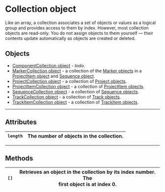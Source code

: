 <a id="collection"></a>

# Collection object

Like an array, a collection associates a set of objects or values as a logical group and provides access to them by index. However, most collection objects are read-only. You do not assign objects to them yourself — their contents update automatically as objects are created or deleted.

## Objects

- [ComponentCollection object](componentcollection.md#componentcollection) - *todo*.
- [MarkerCollection object](markercollection.md#markercollection) - a collection of the [Marker objects](../general/marker.md#marker) in a [ProjectItem object](../item/projectitem.md#projectitem) and [Sequence object](../sequence/sequence.md#sequence).
- [ProjectCollection object](projectcollection.md#projectcollection) - a collection of [Project objects](../general/project.md#project).
- [ProjectItemCollection object](projectitemcollection.md#projectitemcollection) - a collection of [ProjectItem objects](../item/projectitem.md#projectitem).
- [SequenceCollection object](sequencecollection.md#sequencecollection) - a collection of  [Sequence objects](../sequence/sequence.md#sequence).
- [TrackCollection object](trackcollection.md#trackcollection) - a collection of [Track objects](../sequence/track.md#track).
- [TrackItemCollection object](trackitemcollection.md#trackitemcollection) - a collection of [TrackItem objects](../item/trackitem.md#trackitem).

---

## Attributes

| `length`   | The number of objects in the collection.   |
|------------|--------------------------------------------|

---

## Methods

| `[]`   | Retrieves an object in the collection by its index number. The<br/>first object is at index 0.   |
|--------|--------------------------------------------------------------------------------------------------|
